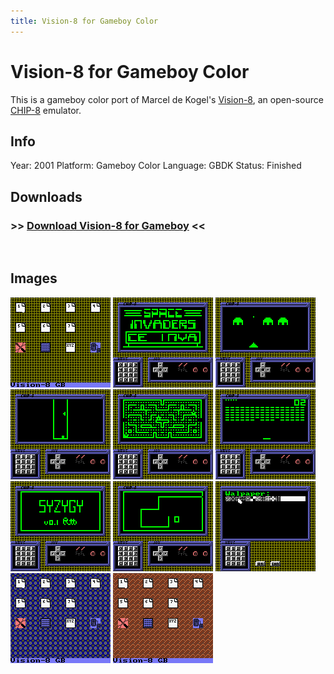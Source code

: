 ```yaml
---
title: Vision-8 for Gameboy Color
---
```


# Vision-8 for Gameboy Color

This is a gameboy color port of Marcel de Kogel's [Vision-8], an open-source [CHIP-8] emulator.

## Info
Year: 2001
Platform: Gameboy Color
Language: GBDK
Status: Finished

## Downloads
### >> [Download Vision-8 for Gameboy](/downloads/gbv8_100.zip "Download Vision-8 for Gameboy Color") <<
<br>

## Images

<div class="ContentFlow">
	<div class="flow">
		<img class="item" src="/vision-8-chip-8-emulator-for-gameboy-color/GBC8_1.png" />
		<img class="item" src="/vision-8-chip-8-emulator-for-gameboy-color/GBC8_2.png" />
		<img class="item" src="/vision-8-chip-8-emulator-for-gameboy-color/GBC8_3.png" />
		<img class="item" src="/vision-8-chip-8-emulator-for-gameboy-color/GBC8_4.png" />
		<img class="item" src="/vision-8-chip-8-emulator-for-gameboy-color/GBC8_5.png" />
		<img class="item" src="/vision-8-chip-8-emulator-for-gameboy-color/GBC8_7.png" />
		<img class="item" src="/vision-8-chip-8-emulator-for-gameboy-color/GBC8_8.png" />
		<img class="item" src="/vision-8-chip-8-emulator-for-gameboy-color/GBC8_9.png" />
		<img class="item" src="/vision-8-chip-8-emulator-for-gameboy-color/GBC8_10.png" />
		<img class="item" src="/vision-8-chip-8-emulator-for-gameboy-color/GBC8_11.png" />
		<img class="item" src="/vision-8-chip-8-emulator-for-gameboy-color/GBC8_12.png" />
	</div>
</div>


[Vision-8]: (http://www.permadi.com/tutorial/raycast/)
[CHIP-8]: (http://www.komkon.org/~dekogel/vision8.html)